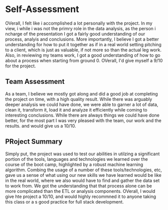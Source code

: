 # Self-Assessment
OVerall, I felt like i accomplished a lot personally with the project. In my view, i while i was not the primry role in the data analysis, as the person i ncharge of the presentation I got a fairly good understanding of our process, analyis and conclusions. More importantly, I believe I got a better understanding for how to put it together as if in a real world setting pitching to a client, which is just as valuable, if not more so than the actual leg work. Also, in reviewing my teams work, I got a good understanding of how to go about a process when starting from ground 0. OVerall, I'd give myself a 9/10 for the project.
## Team Assessment
As a team, I believe we mostly got along and did a good job at completing the project on time, with a high quality result. While there was arguably deeper analysis we could have done, we were able to garner a lot of data, clean it, transform it, load it and analyze it efficiently while coming to interesting conclusions. While there are always things we could have done better, for the most part I was very pleased with the team, our work and the results. and would give us a 10/10.
## PRoject Summary
Simply put, the project was used to test our abilities in utilzing a significant portion of the tools, languages and technologies we learned over the course of the boot camp, highlighted by a robust machine learning algorithm. Combing the usage of a number of these tools/technologies, etc, gave us a sense of what using our new skills we have learned would be like in the real world, where we also would have to find and gather the data set to work from. We got the understanding that that process alone can be more complicated than the ETL or analysis components. OVerall, I would give hte project a 10/10, and would highly recommned it to anyone taking this class or a s good practice for full stack development.

